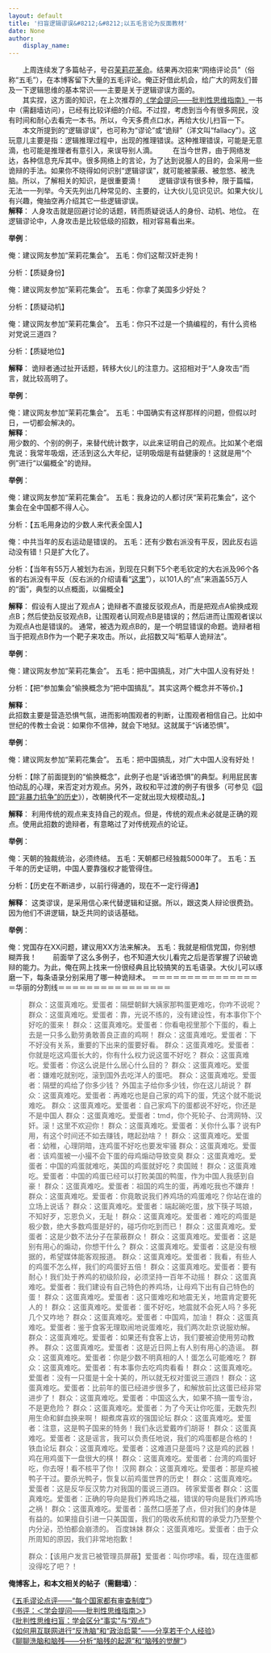 ```yaml
---
layout: default
title: '扫盲逻辑谬误&#8212;&#8212;以五毛言论为反面教材'
date: None
author:
    display_name: 
---
```


　　上周连续发了多篇帖子，号召[茉莉花革命](https://zh.wikipedia.org/wiki/%E4%B8%AD%E5%9C%8B%E8%8C%89%E8%8E%89%E8%8A%B1%E9%9D%A9%E5%91%BD)。结果再次招来“网络评论员”（俗称“五毛”），在本博客留下大量的五毛评论。俺正好借此机会，给广大的网友们普及一下逻辑思维的基本常识——主要是关于逻辑谬误方面的。  
　　其实捏，这方面的知识，在上次推荐的[《学会提问——批判性思维指南》](https://program-think.blogspot.com/2010/10/book-review-asking-right-questions.html)一书中（需翻墙访问），已经有比较详细的介绍。不过捏，考虑到当今有很多网民，没有时间和耐心去看完一本书。所以，今天多费点口水，再给大伙儿扫盲一下。  
　　本文所提到的“逻辑谬误”，也可称为“谬论”或“诡辩”（洋文叫“fallacy”）。这玩意儿主要是指：逻辑推理过程中，出现的推理错误。这种推理错误，可能是无意滴，也可能是推理者有意引入，来误导别人滴。 　　在当今世界，由于网络发达，各种信息充斥其中。很多网络上的言论，为了达到说服人的目的，会采用一些诡辩的手法。如果你不晓得如何识别“逻辑谬误”，就可能被蒙蔽、被忽悠、被洗脑。所以，了解相关的知识，是很重要滴！ 　　逻辑谬误有很多种，限于篇幅，无法一一列举。今天先列出几种常见的、主要的，让大伙儿见识见识。如果大伙儿有兴趣，俺抽空再介绍其它一些逻辑谬误。  
**解释**： 人身攻击就是回避讨论的话题，转而质疑说话人的身份、动机、地位。 在逻辑谬论中，人身攻击是比较低级的招数，相对容易看出来。

**举例**：

俺：建议网友参加“茉莉花集会”。 五毛：你们这帮汉奸走狗！

分析：【质疑身份】

俺：建议网友参加“茉莉花集会”。 五毛：你拿了美国多少好处？

分析：【质疑动机】

俺：建议网友参加“茉莉花集会”。 五毛：你只不过是一个搞编程的，有什么资格对党说三道四？

分析：【质疑地位】

  
**解释**： 诡辩者通过扯开话题，转移大伙儿的注意力。这招相对于“人身攻击”而言，就比较高明了。

**举例**：

俺：建议网友参加“茉莉花集会”。 五毛：中国确实有这样那样的问题，但假以时日，一切都会解决的。  
**解释**：  
用少数的、个别的例子，来替代统计数字，以此来证明自己的观点。比如某个老烟鬼说：我常年吸烟，还活到这么大年纪，证明吸烟是有益健康的！这就是用“个例”进行“以偏概全”的诡辩。

**举例**：

俺：建议网友参加“茉莉花集会”。 五毛：我身边的人都讨厌“茉莉花集会”，这个集会在全中国都不得人心。

分析：【五毛用身边的少数人来代表全国人】

俺：中共当年的反右运动是错误的。 五毛：还有少数右派没有平反，因此反右运动没有错！只是扩大化了。

分析：【当年有55万人被划为右派，到现在只剩下5个老毛钦定的大右派及96个各省的右派没有平反（反右派的介绍请看“[这里](https://zh.wikipedia.org/wiki/%E5%8F%8D%E5%8F%B3%E6%B4%BE%E6%96%97%E4%BA%89)”），以101人的“点”来涵盖55万人的“面”，典型的以点概面，以偏概全】

  
**解释**： 假设有人提出了观点A；诡辩者不直接反驳观点A，而是把观点A偷换成观点B；然后使劲反驳观点B，让围观者认同观点B是错误的；然后进而让围观者误以为观点A也是错误的。 通常，被选为观点B的，是一个明显错误的命题。诡辩者相当于把观点B作为一个靶子来攻击。所以，此招数又叫“稻草人诡辩法”。

**举例**：

俺：建议网友参加“茉莉花集会”。 五毛：把中国搞乱，对广大中国人没有好处！

分析：【把“参加集会”偷换概念为“把中国搞乱”。其实这两个概念并不等价。】

  
**解释**：  
此招数主要是营造恐惧气氛，进而影响围观者的判断，让围观者相信自己。比如中世纪的传教士会说：如果你不信神，就会下地狱。这就属于“诉诸恐惧”。

**举例**：

俺：建议网友参加“茉莉花集会”。 五毛：把中国搞乱，对广大中国人没有好处！

分析：【除了前面提到的“偷换概念”，此例子也是“诉诸恐惧”的典型。利用屁民害怕动乱的心理，来否定对方观点。另外，政权和平过渡的例子有很多（可参见《[回顾“非暴力抗争”的历史](https://program-think.blogspot.com/2012/08/revolution-6.html)》），改朝换代不一定就出现大规模动乱。】

  
**解释**： 利用传统的观点来支持自己的观点。但是，传统的观点未必就是正确的观点。使用此招数的诡辩者，有意略过了对传统观点的论证。

**举例**：

俺：天朝的独裁统治，必须终结。 五毛：天朝都已经独裁5000年了。 五毛：五千年的历史证明，中国人要靠强权才能管得住。

分析：【历史在不断进步，以前行得通的，现在不一定行得通】

  
**解释**： 这类谬误，是采用信心来代替逻辑和证据。所以，跟这类人辩论很费劲。因为他们不讲逻辑，缺乏共同的谈话基础。

**举例**：

俺：党国存在XX问题，建议用XX方法来解决。 五毛：我就是相信党国，你别想糊弄我！ 　　前面举了这么多例子，也不知道大伙儿看完之后是否掌握了识破诡辩的能力。为此，俺在网上找来一份很经典且比较搞笑的五毛语录。大伙儿可以琢磨一下，每条语录分别采用了哪一种诡辩术。 ＝＝＝＝＝＝＝＝＝＝＝＝＝＝＝＝华丽的分割线＝＝＝＝＝＝＝＝＝＝＝＝＝＝＝＝

> 群众：这蛋真难吃。爱蛋者：隔壁朝鲜大姨家那鸭蛋更难吃，你咋不说呢？ 群众：这蛋真难吃。爱蛋者：靠，光说不练的，没有建设性，有本事你下个好吃的蛋来！ 群众：这蛋真难吃。爱蛋者：你看电视里那个下蛋的，看上去是一只多么勤劳勇敢善良正直的鸡啊！ 群众：这蛋真难吃。爱蛋者：下不好没有关系，重要的下出来的蛋要好看。 群众：这蛋真难吃。爱蛋者：你就是吃这鸡蛋长大的，你有什么权力说这蛋不好吃？ 群众：这蛋真难吃。爱蛋者：你这么说是什么居心什么目的？ 群众：这蛋真难吃。爱蛋者：嫌难吃就别吃，滚到国外去吃洋人的蛋吧。 群众：这蛋真难吃。爱蛋者：隔壁的鸡给了你多少钱？ 外国主子给你多少钱，你在这儿胡说？ 群众：这蛋真难吃。爱蛋者：再难吃也是自己家的鸡下的蛋，凭这个就不能说难吃。 群众：这蛋真难吃。爱蛋者：自己家鸡下的蛋都说不好吃，你还是不是中国人 群众：这蛋真难吃。爱蛋者：tmd，你个死轮子、台湾网特、汉奸。滚！这里不欢迎你！ 群众：这蛋真难吃。爱蛋者：关你什么事？说有P用，有这个时间还不如去赚钱，瞎起劲啥？！ 群众：这蛋真难吃。爱蛋者：幼稚，心理阴暗，连鸡蛋不好吃也要发牢骚 群众：这蛋真难吃。爱蛋者：该鸡蛋被一小撮不会下蛋的母鸡煽动导致变臭 群众：这蛋真难吃。爱蛋者：中国的鸡蛋就难吃，美国的鸡蛋就好吃？卖国贼！ 群众：这蛋真难吃。爱蛋者：中国的鸡蛋已经可以打败美国的鸭蛋，作为中国人我感到自豪！ 群众：这蛋真难吃。爱蛋者：祖国的鸡生的蛋，再难吃我也不嫌弃！ 群众：这蛋真难吃。爱蛋者：你竟敢说我们养鸡场的鸡蛋难吃？你站在谁的立场上说话？ 群众：这蛋真难吃。爱蛋者：端起碗吃蛋，放下筷子骂娘，不知好歹，忘恩负义，无耻！ 群众：这蛋真难吃。爱蛋者：难吃的鸡蛋是极少数，绝大多数鸡蛋是好的，碰巧你吃到而已！ 群众：这蛋真难吃。爱蛋者：这是少数不法分子在蒙蔽群众！ 群众：这蛋真难吃。爱蛋者：这是别有用心的煽动，你想干什么？ 群众：这蛋真难吃。爱蛋者：这是没有根据的，希望媒体能客观报道。 群众：这蛋真难吃。爱蛋者：我看，有些人的鸡蛋不怎么样，我们的鸡蛋好五倍！ 群众：这蛋真难吃。爱蛋者：要有耐心！我们处于养鸡的初级阶段，必须坚持一百年不动摇！ 群众：这蛋真难吃。爱蛋者：我们建设有自己特色的养鸡场，让母鸡下出有自己特色的蛋！ 群众：这蛋真难吃。爱蛋者：这只蛋难吃和地震无关，地震肯定要死人的！ 群众：这蛋真难吃。爱蛋者：蛋不好吃，地震就不会死人吗？多死几个又咋地？ 群众：这蛋真难吃。爱蛋者：中国鸡，加油！ 群众：这蛋真难吃。爱蛋者：鉴于食客无理取闹地说蛋难吃，我们两次赴京说服劝解。 群众：这蛋真难吃。爱蛋者：如果还有食客上访，我们要被迫使用劳动教养。 群众：这蛋真难吃。爱蛋者：这是近日网上有人别有用心的造谣。 群众：这蛋真难吃。爱蛋者：你是少数不明真相的人！蛋怎么可能难吃？ 群众：这蛋真难吃。爱蛋者：有本事你去吃鸡肉看看！ 群众：这蛋真难吃。爱蛋者：没有一只蛋是十全十美的，所以就无权对蛋说三道四！ 群众：这蛋真难吃。爱蛋者：比前年的蛋已经进步很多了，和解放前比这蛋已经非常进步了！ 群众：这蛋真难吃。爱蛋者：中国这么大，如果不搞一蛋专治，不是更危险？ 群众：这蛋真难吃。爱蛋者：为了今天让你吃蛋，无数先烈用生命和鲜血换来啊！ 糊煮席喜欢的强国论坛 群众：这蛋真难吃。爱蛋者：注意，这是鸭子国来的特务！我们永远爱戴咋们胡哥！ 群众：这蛋真难吃。爱蛋者：这是谣言，我可以负责任地说，我们的鸡蛋都是合格的！ 铁血论坛 群众：这蛋真难吃。爱蛋者：这难道只是蛋吗？这是鸡的武器！鸡在用鸡蛋下一盘很大的棋！ 群众：这蛋真难吃。爱蛋者：台湾的鸡蛋好吃，你去呀！看不核平了你！ 汉网 群众：这蛋真难吃。爱蛋者：那是鸡被鸭子干过。要杀光鸭子，恢复以前鸡蛋世界的历史！ 群众：这蛋真难吃。爱蛋者：这是反华反汉势力对我国的蛋说三道四。 砖家爱蛋者 群众：这蛋真难吃。爱蛋者：正确的导向是我们养鸡场之福，错误的导向是我们养鸡场之祸！ 群众：这蛋真难吃。爱蛋者：虽然口感差了点，但对我们的身体是有益的。如果擅自引进一只美国蛋，我们的吸收系统和胃的承受力乃至整个内分泌，恐怕都会崩溃的。 百度妹妹 群众：这蛋真难吃。爱蛋者：由于众所周知的原因，我们非常地抱歉！
> 
> 群众：【该用户发言已被管理员屏蔽】爱蛋者：叫你啰嗦。看，现在连蛋都没得吃了吧？！

**俺博客上，和本文相关的帖子（需翻墙）**：

  
《[五毛谬论点评——“每个国家都有审查制度”](https://program-think.blogspot.com/2012/12/censorship-in-china.html)》  
《[书评：＜学会提问——批判性思维指南＞](https://program-think.blogspot.com/2010/10/book-review-asking-right-questions.html)》  
《[批判性思维扫盲：学会区分“事实”与“观点”](https://program-think.blogspot.com/2013/05/difference-between-fact-and-opinion.html)》  
《[如何用互联网进行“反洗脑”和“政治启蒙”——分享若干个人经验](https://program-think.blogspot.com/2014/01/anti-brainwashing-and-enlightenment.html)》  
《[聊聊洗脑和脑残——分析“脑残的起源”和“脑残的觉醒”](https://program-think.blogspot.com/2014/02/brainwash-and-idiot.html)》

